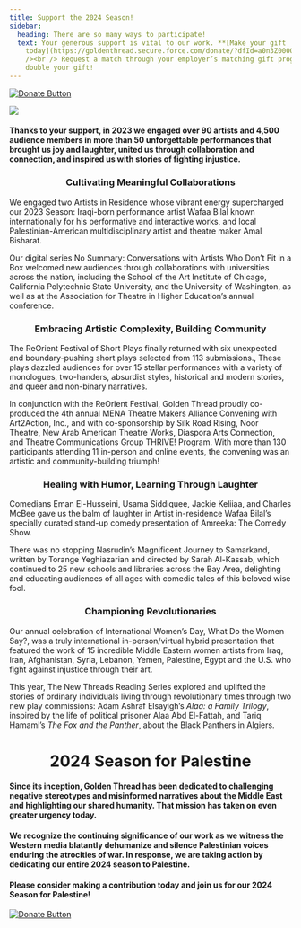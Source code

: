 ```yaml
---
title: Support the 2024 Season!
sidebar:
  heading: There are so many ways to participate!
  text: Your generous support is vital to our work. **[Make your gift
    today](https://goldenthread.secure.force.com/donate/?dfId=a0n3Z00000tn4RsQAI)**.	 <br
    /><br /> Request a match through your employer’s matching gift program and
    double your gift!
---
```

[![Donate Button](/img/archive/2015/03/Donate-Button-400.jpg)](https://goldenthread.secure.force.com/donate/?dfId=a0n3Z00000tn4RsQAI)

![](/img/archive/2015/03/20thAnniversary-Line-1024x36.jpg)

#### Thanks to your support, in 2023 we engaged over 90 artists and 4,500 audience members in more than 50 unforgettable performances that brought us joy and laughter, united us through collaboration and connection, and inspired us with stories of fighting injustice.

### **<center>**Cultivating Meaningful Collaborations**<center>**

We engaged two Artists in Residence whose vibrant energy supercharged our 2023 Season: Iraqi-born performance artist Wafaa Bilal known internationally for his performative and interactive works, and local Palestinian-American multidisciplinary artist and theatre maker Amal Bisharat.

Our digital series No Summary: Conversations with Artists Who Don’t Fit in a Box welcomed new audiences through collaborations with universities across the nation, including the School of the Art Institute of Chicago, California Polytechnic State University, and the University of Washington, as well as at the Association for Theatre in Higher Education’s annual conference.

### **<center>**Embracing Artistic Complexity, Building Community**<center>**

The ReOrient Festival of Short Plays finally returned with six unexpected and boundary-pushing short plays selected from 113 submissions., These plays dazzled audiences for over 15 stellar performances with a variety of monologues, two-handers, absurdist styles, historical and modern stories, and queer and non-binary narratives.

In conjunction with the ReOrient Festival, Golden Thread proudly co-produced the 4th annual MENA Theatre Makers Alliance Convening with Art2Action, Inc., and with co-sponsorship by Silk Road Rising, Noor Theatre, New Arab American Theatre Works, Diaspora Arts Connection, and Theatre Communications Group THRIVE! Program. With more than 130 participants attending 11 in-person and online events, the convening was an artistic and community-building triumph!

### **<center>**Healing with Humor, Learning Through Laughter**<center>**

Comedians Eman El-Husseini, Usama Siddiquee, Jackie Keliiaa, and Charles McBee gave us the balm of laughter in Artist in-residence Wafaa Bilal’s specially curated stand-up comedy presentation of Amreeka: The Comedy Show.

There was no stopping Nasrudin’s Magnificent Journey to Samarkand, written by Torange Yeghiazarian and directed by Sarah Al-Kassab, which continued to 25 new schools and libraries across the Bay Area, delighting and educating audiences of all ages with comedic tales of this beloved wise fool.

### **<center>**Championing Revolutionaries**<center>**

Our annual celebration of International Women’s Day, What Do the Women Say?, was a truly international in-person/virtual hybrid presentation that featured the work of 15 incredible Middle Eastern women artists from Iraq, Iran, Afghanistan, Syria, Lebanon, Yemen, Palestine, Egypt and the U.S. who fight against injustice through their art.

This year, The New Threads Reading Series explored and uplifted the stories of ordinary individuals living through revolutionary times through two new play commissions: Adam Ashraf Elsayigh’s *Alaa: a Family Trilogy*, inspired by the life of political prisoner Alaa Abd El-Fattah, and Tariq Hamami’s *The Fox and the Panther*, about the Black Panthers in Algiers.

# **<center>**2024 Season for Palestine**<center>**

#### Since its inception, Golden Thread has been dedicated to challenging negative stereotypes and misinformed narratives about the Middle East and highlighting our shared humanity. That mission has taken on even greater urgency today.

#### We recognize the continuing significance of our work as we witness the Western media blatantly dehumanize and silence Palestinian voices enduring the atrocities of war. In response, we are taking action by dedicating our entire 2024 season to Palestine.

#### Please consider making a contribution today and join us for our 2024 Season for Palestine!

[![Donate Button](/img/archive/2015/03/Donate-Button-400.jpg)](https://goldenthread.secure.force.com/donate/?dfId=a0n3Z00000tn4RsQAI)